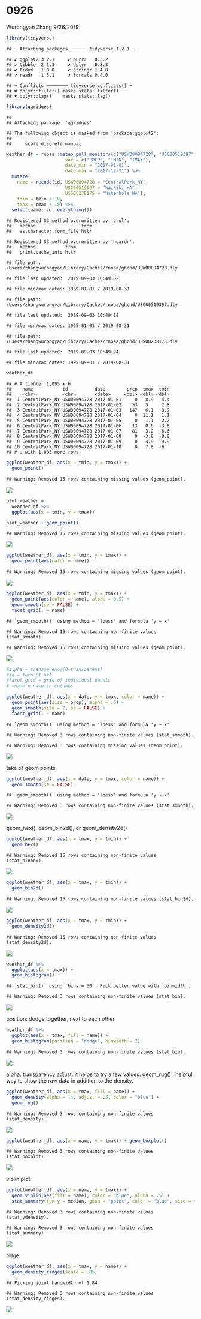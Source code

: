 0926
================
Wurongyan Zhang
9/26/2019

``` r
library(tidyverse)
```

    ## ─ Attaching packages ────── tidyverse 1.2.1 ─

    ## ✔ ggplot2 3.2.1     ✔ purrr   0.3.2
    ## ✔ tibble  2.1.3     ✔ dplyr   0.8.3
    ## ✔ tidyr   1.0.0     ✔ stringr 1.4.0
    ## ✔ readr   1.3.1     ✔ forcats 0.4.0

    ## ─ Conflicts ──────── tidyverse_conflicts() ─
    ## ✖ dplyr::filter() masks stats::filter()
    ## ✖ dplyr::lag()    masks stats::lag()

``` r
library(ggridges)
```

    ## 
    ## Attaching package: 'ggridges'

    ## The following object is masked from 'package:ggplot2':
    ## 
    ##     scale_discrete_manual

``` r
weather_df = rnoaa::meteo_pull_monitors(c("USW00094728", "USC00519397", "USS0023B17S"),
                      var = c("PRCP", "TMIN", "TMAX"), 
                      date_min = "2017-01-01",
                      date_max = "2017-12-31") %>%
  mutate(
    name = recode(id, USW00094728 = "CentralPark_NY", 
                      USC00519397 = "Waikiki_HA",
                      USS0023B17S = "Waterhole_WA"),
    tmin = tmin / 10,
    tmax = tmax / 10) %>%
  select(name, id, everything())
```

    ## Registered S3 method overwritten by 'crul':
    ##   method                 from
    ##   as.character.form_file httr

    ## Registered S3 method overwritten by 'hoardr':
    ##   method           from
    ##   print.cache_info httr

    ## file path:          /Users/zhangwurongyan/Library/Caches/rnoaa/ghcnd/USW00094728.dly

    ## file last updated:  2019-09-03 10:49:02

    ## file min/max dates: 1869-01-01 / 2019-08-31

    ## file path:          /Users/zhangwurongyan/Library/Caches/rnoaa/ghcnd/USC00519397.dly

    ## file last updated:  2019-09-03 10:49:18

    ## file min/max dates: 1965-01-01 / 2019-08-31

    ## file path:          /Users/zhangwurongyan/Library/Caches/rnoaa/ghcnd/USS0023B17S.dly

    ## file last updated:  2019-09-03 10:49:24

    ## file min/max dates: 1999-09-01 / 2019-08-31

``` r
weather_df
```

    ## # A tibble: 1,095 x 6
    ##    name           id          date        prcp  tmax  tmin
    ##    <chr>          <chr>       <date>     <dbl> <dbl> <dbl>
    ##  1 CentralPark_NY USW00094728 2017-01-01     0   8.9   4.4
    ##  2 CentralPark_NY USW00094728 2017-01-02    53   5     2.8
    ##  3 CentralPark_NY USW00094728 2017-01-03   147   6.1   3.9
    ##  4 CentralPark_NY USW00094728 2017-01-04     0  11.1   1.1
    ##  5 CentralPark_NY USW00094728 2017-01-05     0   1.1  -2.7
    ##  6 CentralPark_NY USW00094728 2017-01-06    13   0.6  -3.8
    ##  7 CentralPark_NY USW00094728 2017-01-07    81  -3.2  -6.6
    ##  8 CentralPark_NY USW00094728 2017-01-08     0  -3.8  -8.8
    ##  9 CentralPark_NY USW00094728 2017-01-09     0  -4.9  -9.9
    ## 10 CentralPark_NY USW00094728 2017-01-10     0   7.8  -6  
    ## # … with 1,085 more rows

``` r
ggplot(weather_df, aes(x = tmin, y = tmax)) + 
  geom_point()
```

    ## Warning: Removed 15 rows containing missing values (geom_point).

![](0926_files/figure-gfm/unnamed-chunk-3-1.png)<!-- -->

``` r
plot_weather = 
  weather_df %>% 
  ggplot(aes(x = tmin, y = tmax)) 

plot_weather + geom_point()
```

    ## Warning: Removed 15 rows containing missing values (geom_point).

![](0926_files/figure-gfm/unnamed-chunk-3-2.png)<!-- -->

``` r
ggplot(weather_df, aes(x = tmin, y = tmax)) + 
  geom_point(aes(color = name))
```

    ## Warning: Removed 15 rows containing missing values (geom_point).

![](0926_files/figure-gfm/unnamed-chunk-4-1.png)<!-- -->

``` r
ggplot(weather_df, aes(x = tmin, y = tmax)) + 
  geom_point(aes(color = name), alpha = 0.5) +
  geom_smooth(se = FALSE) +
  facet_grid(. ~ name)
```

    ## `geom_smooth()` using method = 'loess' and formula 'y ~ x'

    ## Warning: Removed 15 rows containing non-finite values (stat_smooth).

    ## Warning: Removed 15 rows containing missing values (geom_point).

![](0926_files/figure-gfm/unnamed-chunk-5-1.png)<!-- -->

``` r
#alpha = transparency(0=transparent)
#se = turn CI off
#facet_grid = grid of individual panals
#.~name = name in columns
```

``` r
ggplot(weather_df, aes(x = date, y = tmax, color = name)) + 
  geom_point(aes(size = prcp), alpha = .5) +
  geom_smooth(size = 2, se = FALSE) + 
  facet_grid(. ~ name)
```

    ## `geom_smooth()` using method = 'loess' and formula 'y ~ x'

    ## Warning: Removed 3 rows containing non-finite values (stat_smooth).

    ## Warning: Removed 3 rows containing missing values (geom_point).

![](0926_files/figure-gfm/unnamed-chunk-6-1.png)<!-- -->

take of geom points

``` r
ggplot(weather_df, aes(x = date, y = tmax, color = name)) + 
  geom_smooth(se = FALSE) 
```

    ## `geom_smooth()` using method = 'loess' and formula 'y ~ x'

    ## Warning: Removed 3 rows containing non-finite values (stat_smooth).

![](0926_files/figure-gfm/unnamed-chunk-7-1.png)<!-- -->

geom\_hex(), geom\_bin2d(), or geom\_density2d()

``` r
ggplot(weather_df, aes(x = tmax, y = tmin)) + 
  geom_hex()
```

    ## Warning: Removed 15 rows containing non-finite values (stat_binhex).

![](0926_files/figure-gfm/unnamed-chunk-8-1.png)<!-- -->

``` r
ggplot(weather_df, aes(x = tmax, y = tmin)) + 
  geom_bin2d()
```

    ## Warning: Removed 15 rows containing non-finite values (stat_bin2d).

![](0926_files/figure-gfm/unnamed-chunk-9-1.png)<!-- -->

``` r
ggplot(weather_df, aes(x = tmax, y = tmin)) + 
  geom_density2d()
```

    ## Warning: Removed 15 rows containing non-finite values (stat_density2d).

![](0926_files/figure-gfm/unnamed-chunk-10-1.png)<!-- -->

``` r
weather_df %>% 
  ggplot(aes(x = tmax)) + 
  geom_histogram()
```

    ## `stat_bin()` using `bins = 30`. Pick better value with `binwidth`.

    ## Warning: Removed 3 rows containing non-finite values (stat_bin).

![](0926_files/figure-gfm/unnamed-chunk-11-1.png)<!-- -->

position: dodge together, next to each other

``` r
weather_df %>% 
  ggplot(aes(x = tmax, fill = name)) + 
  geom_histogram(position = "dodge", binwidth = 2)
```

    ## Warning: Removed 3 rows containing non-finite values (stat_bin).

![](0926_files/figure-gfm/unnamed-chunk-12-1.png)<!-- -->

alpha: transparency adjust: it helps to try a few values. geom\_rug() :
helpful way to show the raw data in addition to the density.

``` r
ggplot(weather_df, aes(x = tmax, fill = name)) + 
  geom_density(alpha = .4, adjust = .5, color = "blue") +
  geom_rug()
```

    ## Warning: Removed 3 rows containing non-finite values (stat_density).

![](0926_files/figure-gfm/unnamed-chunk-13-1.png)<!-- -->

``` r
ggplot(weather_df, aes(x = name, y = tmax)) + geom_boxplot()
```

    ## Warning: Removed 3 rows containing non-finite values (stat_boxplot).

![](0926_files/figure-gfm/unnamed-chunk-14-1.png)<!-- -->

violin plot:

``` r
ggplot(weather_df, aes(x = name, y = tmax)) + 
  geom_violin(aes(fill = name), color = "blue", alpha = .5) + 
  stat_summary(fun.y = median, geom = "point", color = "blue", size = 4)
```

    ## Warning: Removed 3 rows containing non-finite values (stat_ydensity).

    ## Warning: Removed 3 rows containing non-finite values (stat_summary).

![](0926_files/figure-gfm/unnamed-chunk-15-1.png)<!-- -->

ridge:

``` r
ggplot(weather_df, aes(x = tmax, y = name)) + 
  geom_density_ridges(scale = .85)
```

    ## Picking joint bandwidth of 1.84

    ## Warning: Removed 3 rows containing non-finite values (stat_density_ridges).

![](0926_files/figure-gfm/unnamed-chunk-16-1.png)<!-- -->
